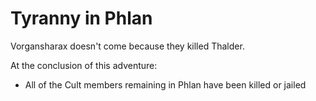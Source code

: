 # Tyranny in Phlan

Vorgansharax doesn't come because they killed Thalder.

At the conclusion of this adventure:

- All of the Cult members remaining in Phlan have been killed or jailed